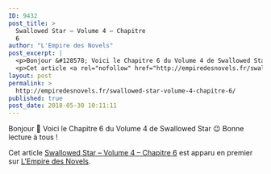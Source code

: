 ```yaml
---
ID: 9432
post_title: >
  Swallowed Star – Volume 4 – Chapitre
  6
author: "L'Empire des Novels"
post_excerpt: |
  <p>Bonjour &#128578; Voici le Chapitre 6 du Volume 4 de Swallowed Star &#128521; Bonne lecture &agrave; tous !</p>
  <p>Cet article <a rel="nofollow" href="http://empiredesnovels.fr/swallowed-star-volume-4-chapitre-6/">Swallowed Star &ndash; Volume 4 &ndash; Chapitre 6</a> est apparu en premier sur <a rel="nofollow" href="http://empiredesnovels.fr/">L'Empire des Novels</a>.</p>
layout: post
permalink: >
  http://empiredesnovels.fr/swallowed-star-volume-4-chapitre-6/
published: true
post_date: 2018-05-30 10:11:11
---
```

<p>Bonjour 🙂 Voici le Chapitre 6 du Volume 4 de Swallowed Star 😉 Bonne lecture à tous !</p>
<p>Cet article <a rel="nofollow" href="http://empiredesnovels.fr/swallowed-star-volume-4-chapitre-6/">Swallowed Star &#8211; Volume 4 &#8211; Chapitre 6</a> est apparu en premier sur <a rel="nofollow" href="http://empiredesnovels.fr/">L&#039;Empire des Novels</a>.</p>